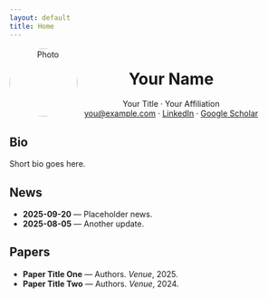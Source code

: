 ```yaml
---
layout: default
title: Home
---
```

<style>.hero{display:flex;gap:12px;align-items:center;margin:12px 0 20px}.hero img{width:120px;height:120px;border-radius:50%;object-fit:cover}</style>

<header class="hero">
  <img src="{{ '/assets/img/me.jpg' | relative_url }}" alt="Photo">
  <div>
    <h1>Your Name</h1>
    <div>Your Title · Your Affiliation</div>
    <div><a href="mailto:you@example.com">you@example.com</a> · <a href="https://www.linkedin.com/in/your-handle/">LinkedIn</a> · <a href="https://scholar.google.com/citations?user=YOURID">Google Scholar</a></div>
  </div>
</header>

<h2>Bio</h2>
<p>Short bio goes here.</p>

<h2>News</h2>
<ul>
  <li><b>2025-09-20</b> — Placeholder news.</li>
  <li><b>2025-08-05</b> — Another update.</li>
</ul>

<h2>Papers</h2>
<ul>
  <li><b>Paper Title One</b> — Authors. <i>Venue</i>, 2025.</li>
  <li><b>Paper Title Two</b> — Authors. <i>Venue</i>, 2024.</li>
</ul>

